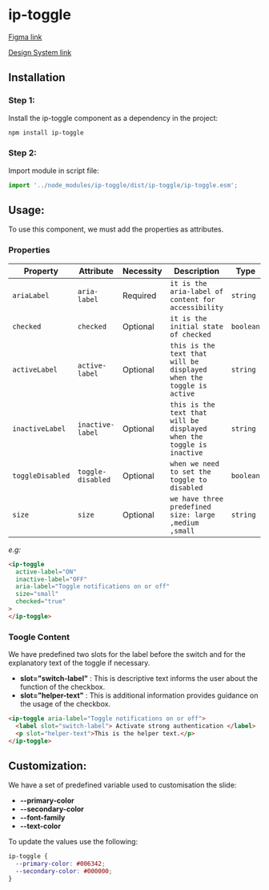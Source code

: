 # ip-toggle

[Figma link](https://www.figma.com/design/63w4li687mfdYtETlBu6a9/Component---Mixed?node-id=634-6067&t=0CvJgL53rYwRB47n-0)

[Design System link](https://design.ipedis.com/5dda74a23/p/81d47b-toggle/b/81627b)

## Installation

<!-- TODO -->

### Step 1:

Install the ip-toggle component as a dependency in the project:

```bash
npm install ip-toggle
```

### Step 2:

Import module in script file:

```javascript or typescript
import '../node_modules/ip-toggle/dist/ip-toggle/ip-toggle.esm';
```

## Usage:

To use this component, we must add the properties as attributes.

### Properties

| Property         | Attribute         | Necessity | Description                                                           | Type      | Default     |
| ---------------- | ----------------- | --------- | --------------------------------------------------------------------- | --------- | ----------- |
| `ariaLabel`      | `aria-label`      | Required  | `it is the aria-label of content for accessibility`                   | `string`  | `undefined` |
| `checked`        | `checked`         | Optional  | `it is the initial state of checked`                                  | `boolean` | `false`     |
| `activeLabel`    | `active-label`    | Optional  | `this is the text that will be displayed when the toggle is active`   | `string`  | `undefined` |
| `inactiveLabel`  | `inactive-label`  | Optional  | `this is the text that will be displayed when the toggle is inactive` | `string`  | `undefined` |
| `toggleDisabled` | `toggle-disabled` | Optional  | `when we need to set the toggle to disabled`                          | `boolean` | `false`     |
| `size`           | `size`            | Optional  | `we have three predefined size: large ,medium ,small`                 | `string`  | `medium`    |

_e.g:_

```html
<ip-toggle
  active-label="ON"
  inactive-label="OFF"
  aria-label="Toggle notifications on or off"
  size="small"
  checked="true"
>
</ip-toggle>
```

### Toogle Content

We have predefined two slots for the label before the switch and for the explanatory text of the toggle if necessary.

- **slot="switch-label"** : This is descriptive text informs the user about the function of the checkbox.
- **slot="helper-text"** : This is additional information provides guidance on the usage of the checkbox.

```html
<ip-toggle aria-label="Toggle notifications on or off">
  <label slot="switch-label"> Activate strong authentication </label>
  <p slot="helper-text">This is the helper text.</p>
</ip-toggle>
```

## Customization:

We have a set of predefined variable used to customisation the slide:

- **--primary-color**
- **--secondary-color**
- **--font-family**
- **--text-color**

To update the values use the following:

```css
ip-toggle {
  --primary-color: #006342;
  --secondary-color: #000000;
}
```
